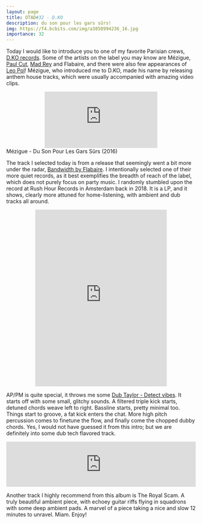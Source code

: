 ```yaml
---
layout: page
title: OTAD#32 - D.KO
description: du son pour les gars sûrs!
img: https://f4.bcbits.com/img/a3858994236_16.jpg
importance: 32
---
```


Today I would like to introduce you to one of my favorite Parisian crews, [D.KO records](https://dkorecords.bandcamp.com/). Some of the artists on the label you may know are Mézigue, [Paul Cut](https://youtu.be/l7A5u0FO9RA), [Mad Rey](https://youtu.be/3gSLwjy28HM) and Flabaire, and there were also few appearances of [Leo Pol](https://youtu.be/6KQuNU6Ykfw)! Mézigue, who introduced me to D.KO, made his name by releasing anthem house tracks, which were usually accompanied with amazing video clips.


<div class="row">
    <div class="col-sm mt-3 mt-md-0 video" align="center">
        <iframe src="https://www.youtube.com/embed//M_X-CPmYlcE" frameborder="0" allow="accelerometer; autoplay; encrypted-media; gyroscope; picture-in-picture" allowfullscreen></iframe>
    </div>
</div>

<div class="caption">
    Mézigue - Du Son Pour Les Gars Sûrs (2016)
</div>

The track I selected today is from a release that seemingly went a bit more under the radar, [Bandwidth by Flabaire](https://dkorecords.bandcamp.com/album/flabaire-bandwidth-d-kolp04). I intentionally selected one of their more quiet records, as it best exemplifies the breadth of reach of the label, which does not purely focus on party music. I randomly stumbled upon the record at Rush Hour Records in Amsterdam back in 2018. It is a LP, and it shows, clearly more attuned for home-listening, with ambient and dub tracks all around.

<div style="text-align: center;"> <iframe style="border: 0; width: 350px; height: 470px;" src="https://bandcamp.com/EmbeddedPlayer/album=2352641999/size=large/bgcol=ffffff/linkcol=0687f5/tracklist=false/track=3461526192/transparent=true/" seamless><a href="https://dkorecords.bandcamp.com/album/flabaire-bandwidth-d-kolp04">Flabaire - Bandwidth [D.KOLP04] by Flabaire</a></iframe> </div>

AP/PM is quite special, it throws me some [Dub Taylor - Detect vibes](/music/26_otad/). It starts off with some small, glitchy sounds. A filtered triple kick starts, detuned chords weave left to right. Bassline starts, pretty minimal too. Things start to groove, a fat kick enters the chat. More high pitch percussion comes to finetune the flow, and finally come the chopped dubby chords. Yes, I would not have guessed it from this intro; but we are definitely into some dub tech flavored track.

<div style="text-align: center;"> <iframe style="border: 0; width: 100%; height: 120px;" src="https://bandcamp.com/EmbeddedPlayer/album=2352641999/size=large/bgcol=ffffff/linkcol=0687f5/tracklist=false/artwork=small/track=1437628889/transparent=true/" seamless><a href="https://dkorecords.bandcamp.com/album/flabaire-bandwidth-d-kolp04">Flabaire - Bandwidth [D.KOLP04] by Flabaire</a></iframe> </div>

Another track I highly recommend from this album is The Royal Scam. A truly beautiful ambient piece, with echoey guitar riffs flying in squadrons with some deep ambient pads. A marvel of a piece taking a nice and slow 12 minutes to unravel. Miam. Enjoy!
